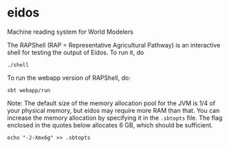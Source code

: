 # eidos

Machine reading system for World Modelers

The RAPShell (RAP = Representative Agricultural Pathway) is an interactive shell
for testing the output of Eidos. To run it, do

```
./shell
```

To run the webapp version of RAPShell, do:

```
sbt webapp/run
```

Note: The default size of the memory allocation pool for the JVM is 1/4 of your
physical memory, but eidos may require more RAM than that. You can increase the
memory allocation by specifying it in the `.sbtopts` file. The flag enclosed in
the quotes below allocates 6 GB, which should be sufficient.

```
echo "-J-Xmx6g" >> .sbtopts
```


